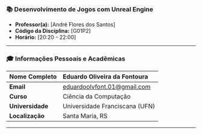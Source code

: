 ### 📚 **Desenvolvimento de Jogos com Unreal Engine**

* **Professor(a):** [André Flores dos Santos]
* **Código da Disciplina:** [G01P2]
* **Horário:** [20:20 - 22:00]
---

### 🎓 **Informações Pessoais e Acadêmicas**

| **Nome Completo** | Eduardo Oliveira da Fontoura |
| :--- | :--- |
| **Email** | eduardoolvfont.01@gmail.com |
| **Curso** | Ciência da Computação |
| **Universidade** | Universidade Franciscana (UFN) |
| **Localização** | Santa Maria, RS |

---

